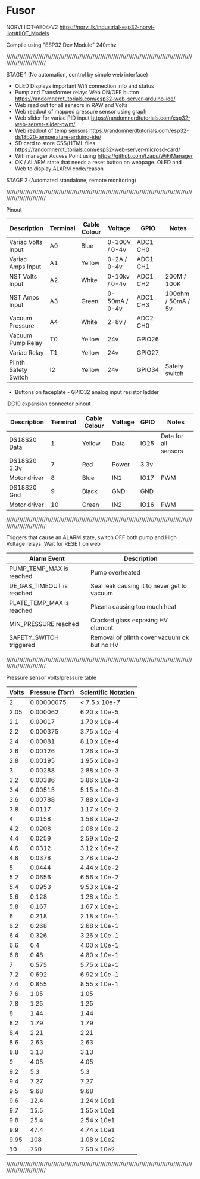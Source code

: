 # Fusor

NORVI IIOT-AE04-V2
https://norvi.lk/industrial-esp32-norvi-iiot/#IIOT_Models

Compile using "ESP32 Dev Module" 240mhz 

////////////////////////////////////////////////////////////////////////////////////////////////////////////////////////

STAGE 1 (No automation, control by simple web interface)

- OLED Displays important Wifi connection info and status
- Pump and Transformer relays Web ON/OFF button https://randomnerdtutorials.com/esp32-web-server-arduino-ide/
- Web read out for all sensors in RAW and Volts 
- Web readout of mapped pressure sensor using graph
- Web slider for variac PID input https://randomnerdtutorials.com/esp32-web-server-slider-pwm/
- Web readout of temp sensors https://randomnerdtutorials.com/esp32-ds18b20-temperature-arduino-ide/
- SD card to store CSS/HTML files https://randomnerdtutorials.com/esp32-web-server-microsd-card/
- Wifi manager Access Point using https://github.com/tzapu/WiFiManager
- OK / ALARM state that needs a reset button on webpage. OLED and Web to display ALARM code/reason

STAGE 2 (Automated standalone, remote monitoring)


////////////////////////////////////////////////////////////////////////////////////////////////////////////////////////

Pinout

| Description          | Terminal | Cable Colour | Voltage        | GPIO     | Notes              |
|----------------------|----------|--------------|----------------|----------|--------------------|
| Variac Volts Input   | A0       | Blue         | 0-300V / 0-4v  | ADC1 CH0 |                    |
| Variac Amps Input    | A1       | Yellow       | 0-2A / 0-4v    | ADC1 CH1 |                    |
| NST Volts Input      | A2       | White        | 0-10kv / 0-4v  | ADC1 CH2 | 200M / 100K        |
| NST Amps Input       | A3       | Green        | 0-50mA / 0-4v  | ADC1 CH3 | 100ohm / 50mA / 5v |
| Vacuum Pressure      | A4       | White        | 2-8v /         | ADC2 CH0 |                    |
| Vacuum Pump Relay    | T0       | Yellow       | 24v            | GPIO26   |                    |
| Variac Relay         | T1       | Yellow       | 24v            | GPIO27   |                    |
| Plinth Safety Switch | I2       | Yellow       | 24v            | GPIO34   | Safety switch      |

- Buttons on faceplate - GPIO32 analog input resistor ladder

IDC10 expansion connector pinout

| Description  | Terminal | Cable Colour | Voltage  | GPIO | Notes                |
|--------------|----------|--------------|----------|------|----------------------|
| DS18S20 Data | 1        | Yellow       | Data     | IO25 | Data for all sensors |
| DS18S20 3.3v | 7        | Red          | Power    | 3.3v |                      |
| Motor driver | 8        | Blue         | IN1      | IO17 | PWM                  |
| DS18S20 Gnd  | 9        | Black        | GND      | GND  |                      |
| Motor driver | 10       | Green        | IN2      | IO16 | PWM                  |


////////////////////////////////////////////////////////////////////////////////////////////////////////////////////////

Triggers that cause an ALARM state, switch OFF both pump and High Voltage relays. Wait for RESET on web

| Alarm Event               | Description                                 | 
|---------------------------|---------------------------------------------|
| PUMP_TEMP_MAX is reached  | Pump overheated                             | 
| DE_GAS_TIMEOUT is reached | Seal leak causing it to never get to vacuum | 
| PLATE_TEMP_MAX is reached | Plasma causing too much heat                |
| MIN_PRESSURE reached      | Cracked glass exposing HV element           |
| SAFETY_SWITCH triggered   | Removal of plinth cover vacuum ok but no HV |

////////////////////////////////////////////////////////////////////////////////////////////////////////////////////////

Pressure sensor volts/pressure table

| Volts | Pressure (Torr) | Scientific Notation |
|-------|-----------------|---------------------|
| 2     | 0.00000075      | < 7.5 x 10e-7       |
| 2.05  | 0.000062        | 6.20 x 10e-5        |
| 2.1   | 0.00017         | 1.70 x 10e-4        |
| 2.2   | 0.000375        | 3.75 x 10e-4        |
| 2.4   | 0.00081         | 8.10 x 10e-4        |
| 2.6   | 0.00126         | 1.26 x 10e-3        |
| 2.8   | 0.00195         | 1.95 x 10e-3        |
| 3     | 0.00288         | 2.88 x 10e-3        |
| 3.2   | 0.00386         | 3.86 x 10e-3        |
| 3.4   | 0.00515         | 5.15 x 10e-3        |
| 3.6   | 0.00788         | 7.88 x 10e-3        |
| 3.8   | 0.0117          | 1.17 x 10e-2        |
| 4     | 0.0158          | 1.58 x 10e-2        |
| 4.2   | 0.0208          | 2.08 x 10e-2        |
| 4.4   | 0.0259          | 2.59 x 10e-2        |
| 4.6   | 0.0312          | 3.12 x 10e-2        |
| 4.8   | 0.0378          | 3.78 x 10e-2        |
| 5     | 0.0444          | 4.44 x 10e-2        |
| 5.2   | 0.0656          | 6.56 x 10e-2        |
| 5.4   | 0.0953          | 9.53 x 10e-2        |
| 5.6   | 0.128           | 1.28 x 10e-1        |
| 5.8   | 0.167           | 1.67 x 10e-1        |
| 6     | 0.218           | 2.18 x 10e-1        |
| 6.2   | 0.268           | 2.68 x 10e-1        |
| 6.4   | 0.326           | 3.26 x 10e-1        |
| 6.6   | 0.4             | 4.00 x 10e-1        |
| 6.8   | 0.48            | 4.80 x 10e-1        |
| 7     | 0.575           | 5.75 x 10e-1        |
| 7.2   | 0.692           | 6.92 x 10e-1        |
| 7.4   | 0.855           | 8.55 x 10e-1        |
| 7.6   | 1.05            | 1.05                |
| 7.8   | 1.25            | 1.25                |
| 8     | 1.44            | 1.44                |
| 8.2   | 1.79            | 1.79                |
| 8.4   | 2.21            | 2.21                |
| 8.6   | 2.63            | 2.63                |
| 8.8   | 3.13            | 3.13                |
| 9     | 4.05            | 4.05                |
| 9.2   | 5.3             | 5.3                 |
| 9.4   | 7.27            | 7.27                |
| 9.5   | 9.68            | 9.68                |
| 9.6   | 12.4            | 1.24 x 10e1         |
| 9.7   | 15.5            | 1.55 x 10e1         |
| 9.8   | 25.4            | 2.54 x 10e1         |
| 9.9   | 47.4            | 4.74 x 10e1         |
| 9.95  | 108             | 1.08 x 10e2         |
| 10    | 750             | 7.50 x 10e2         |

////////////////////////////////////////////////////////////////////////////////////////////////////////////////////////



